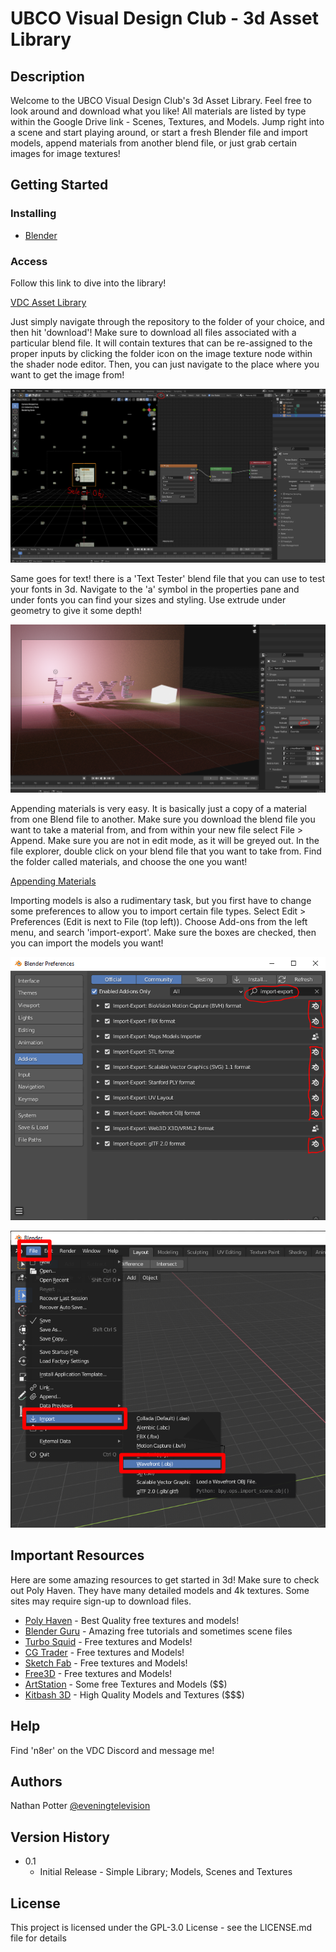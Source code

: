 
# UBCO Visual Design Club - 3d Asset Library



## Description

Welcome to the UBCO Visual Design Club's 3d Asset Library. Feel free to look around and download what you like! All materials are listed by type within the Google Drive link - Scenes, Textures, and Models. Jump right into a scene and start playing around, or start a fresh Blender file and import models, append materials from another blend file, or just grab certain images for image textures!

## Getting Started

### Installing

* [Blender](https://www.blender.org/download/)

### Access

Follow this link to dive into the library!

[VDC Asset Library](https://drive.google.com/drive/folders/1CVm3VxPlxeokrd2tcaQtigDPNhVr45e-?usp=sharing)

Just simply navigate through the repository to the folder of your choice, and then hit 'download'!
Make sure to download all files associated with a particular blend file. It will contain textures that can be 
re-assigned to the proper inputs by clicking the folder icon on the image texture node within the shader node editor. 
Then, you can just navigate to the place where you want to get the image from!

![nav](./images/nav.PNG)

Same goes for text! there is a 'Text Tester' blend file that you can use to test your fonts in 3d. Navigate to the 'a'
symbol in the properties pane and under fonts you can find your sizes and styling. Use extrude under geometry to give it some depth!

![text](./images/text.PNG)

Appending materials is very easy. It is basically just a copy of a material from one Blend file to another. Make sure you download the blend file you want to take a material from, and from within your new file select File > Append. Make sure you are not in edit mode, as it will be greyed out. In the file explorer, double click on your blend file that you want to take from. Find the folder called materials, and choose the one you want!

[Appending Materials](https://www.youtube.com/watch?v=6Ffnoyg6oc8)

Importing models is also a rudimentary task, but you first have to change some preferences to allow you to import certain file types. Select Edit > Preferences (Edit is next to File (top left)). Choose Add-ons from the left menu, and search 'import-export'. Make sure the boxes are checked, then you can import the models you want!

![import2](./images/import2.PNG)

![import](./images/import.png)

## Important Resources

Here are some amazing resources to get started in 3d! Make sure to check out Poly Haven. They have many detailed
models and 4k textures. Some sites may require sign-up to download files.

* [Poly Haven](https://polyhaven.com/) - Best Quality free textures and models!
* [Blender Guru](https://www.youtube.com/channel/UCOKHwx1VCdgnxwbjyb9Iu1g) - Amazing free tutorials and sometimes scene files
* [Turbo Squid](https://turbosquid.com/) - Free textures and Models!
* [CG Trader](https://cgtrader.com/) - Free textures and Models!
* [Sketch Fab](https://sketchfab.com/) - Free textures and Models!
* [Free3D](https://free3d.com/) - Free textures and Models!
* [ArtStation](https://www.artstation.com/marketplace/game-dev/resources/3d-models) - Some free Textures and Models ($$)
* [Kitbash 3D](https://kitbash3d.com/) - High Quality Models and Textures ($$$)

## Help

Find 'n8er' on the VDC Discord and message me!

## Authors

Nathan Potter
[@eveningtelevision](https://instagram.com/eveningtelevision)

## Version History

* 0.1
    * Initial Release - Simple Library; Models, Scenes and Textures

## License

This project is licensed under the GPL-3.0 License - see the LICENSE.md file for details

